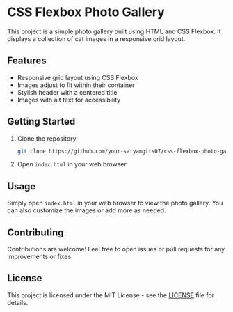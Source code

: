 
# CSS Flexbox Photo Gallery

This project is a simple photo gallery built using HTML and CSS Flexbox. It displays a collection of cat images in a responsive grid layout.


## Features

- Responsive grid layout using CSS Flexbox
- Images adjust to fit within their container
- Stylish header with a centered title
- Images with alt text for accessibility

## Getting Started

1. Clone the repository:

   ```bash
   git clone https://github.com/your-satyamgits07/css-flexbox-photo-gallery.git
   ```

2. Open `index.html` in your web browser.

## Usage

Simply open `index.html` in your web browser to view the photo gallery. You can also customize the images or add more as needed.

## Contributing

Contributions are welcome! Feel free to open issues or pull requests for any improvements or fixes.

## License

This project is licensed under the MIT License - see the [LICENSE](LICENSE) file for details.
```
